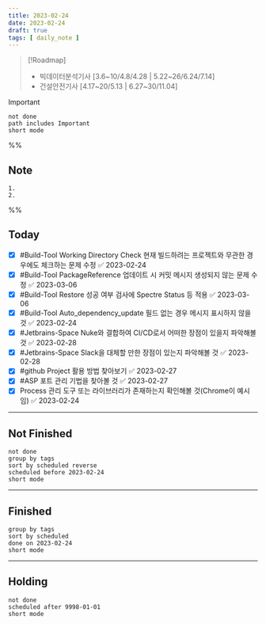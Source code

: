 ```yaml
---
title: 2023-02-24
date: 2023-02-24
draft: true
tags: [ daily_note ]
---
```


> [!Roadmap]
>
> - 빅데이터분석기사 [3.6~10/4.8/4.28 | 5.22~26/6.24/7.14]
> - 건설안전기사 [4.17~20/5.13 | 6.27~30/11.04]

> [!important]
>
> ```tasks
> not done
> path includes Important
> short mode
> ```

%%

## Note

    1. 
    2.

%%

## Today

- [x] #Build-Tool Working Directory Check 현재 빌드하려는 프로젝트와 무관한
      경우에도 체크하는 문제 수정 ✅ 2023-02-24
- [x] #Build-Tool PackageReference 업데이트 시 커밋 메시지 생성되지 않는 문제
      수정 ✅ 2023-03-06
- [x] #Build-Tool Restore 성공 여부 검사에 Spectre Status 등 적용 ✅ 2023-03-06
- [x] #Build-Tool Auto_dependency_update 필드 없는 경우 메시지 표시하지 않을 것
      ✅ 2023-02-24
- [x] #Jetbrains-Space Nuke와 결합하여 CI/CD로서 어떠한 장점이 있을지 파악해볼
      것 ✅ 2023-02-28
- [x] #Jetbrains-Space Slack을 대체할 만한 장점이 있는지 파악해볼 것 ✅
      2023-02-28
- [x] #github Project 활용 방법 찾아보기 ✅ 2023-02-27
- [x] #ASP 포트 관리 기법을 찾아볼 것 ✅ 2023-02-27
- [x] Process 관리 도구 또는 라이브러리가 존재하는지 확인해볼 것(Chrome이
      예시임) ✅ 2023-02-24

---

## Not Finished

```tasks
not done
group by tags
sort by scheduled reverse
scheduled before 2023-02-24
short mode
```

---

## Finished

```tasks
group by tags
sort by scheduled
done on 2023-02-24
short mode
```

---

## Holding

```tasks
not done
scheduled after 9998-01-01
short mode
```

